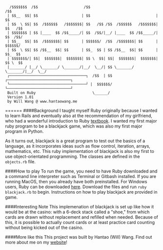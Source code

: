       /$$$$$$$  /$$                     /$$                               /$$
     | $$__  $$| $$                    | $$                              | $$
     | $$  \ $$| $$  /$$$$$$   /$$$$$$$| $$   /$$ /$$  /$$$$$$   /$$$$$$$| $$   /$$
     | $$$$$$$ | $$ |____  $$ /$$_____/| $$  /$$/|__/ |____  $$ /$$_____/| $$  /$$/
     | $$__  $$| $$  /$$$$$$$| $$      | $$$$$$/  /$$  /$$$$$$$| $$      | $$$$$$/
     | $$  \ $$| $$ /$$__  $$| $$      | $$_  $$ | $$ /$$__  $$| $$      | $$_  $$
     | $$$$$$$/| $$|  $$$$$$$|  $$$$$$$| $$ \  $$| $$|  $$$$$$$|  $$$$$$$| $$ \  $$
     |_______/ |__/ \_______/ \_______/|__/  \__/| $$ \_______/ \_______/|__/  \__/
     ┌───────────────────────────────────┐  /$$  | $$ ┌─────────────────────────────┐
     └───────────────────────────────────┘ |  $$$$$$/ └─────────────────────────────┘
     Built on Ruby                          \______/
     Version 1.01
     by Will Wang @ www.hantaowang.me
======
####Background
I taught myself Ruby originally because I wanted to learn Rails and eventually also at the recommendation of my girlfriend, who had a wonderful introduction to Ruby [textbook](https://pine.fm/LearnToProgram/). I wanted my first major ruby program to be a blackjack game, which was also my first major program in Python. 

As it turns out, blackjack is a great program to test out the basics of a language, as it incorporates ideas such as flow control, iteration, arrays, mathematics, etc. This ruby implementation of blackjack is also my first to use object-orientated programming. The classes are defined in the `objects.rb` file. 

####How to play
To run the game, you need to have Ruby downloaded and a command line interpreter such as Terminal or Gitbash installed. If you are running MacOS, then you already have both preinstalled. For Windows users, Ruby can be downloaded [here](https://www.ruby-lang.org/en/). Download the files and run `ruby blackjack.rb` to begin. Instructions on how to play blackjack are provided in game.

####Interesting Note
This implemenation of blackjack is set up like how it would be at the casino: with a 6-deck stack called a "shoe," from which cards are drawn without replacement and refilled when needed. Because of this, it is possible to actually count cards or at least practice card counting without being kicked out of the casino. 

####More like this
This project was built by Hantao (Will) Wang. Find out more about me on my [website](https://www.hantaowang.me)!
